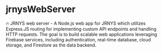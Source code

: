 # jrnysWebServer
🔥 JRNYS web server - A Node.js web app for JRNYS which utilizes Express.JS routing for implementing custom API endpoints and handling HTTP requests. The goal is to build scalable web applications leveraging Firebase services, including authentication, real-time database, cloud storage, and Firestore as the data backend.
